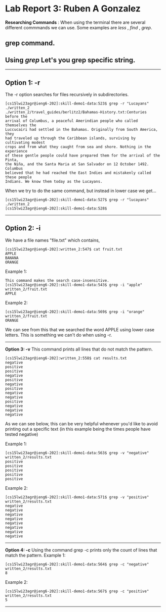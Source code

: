 # Lab Report 3: Ruben A Gonzalez
**Researching Commands** : When using the terminal there are several different commmands we can use. Some examples are *less* , *find* , *grep*.
## grep command.

## Using *grep* Let's you grep specific string. ##
---
**Option 1: -r**
---
The -r option searches for files recursively in subdirectories.
```
[cs15lwi23agr@ieng6-202]:skill-demo1-data:523$ grep -r "Lucayans" ./written_2
./written_2/travel_guides/berlitz2/Bahamas-History.txt:Centuries before the 
arrival of Columbus, a peaceful Amerindian people who called themselves the 
Luccucairi had settled in the Bahamas. Originally from South America, they 
had traveled up through the Caribbean islands, surviving by cultivating modest 
crops and from what they caught from sea and shore. Nothing in the experience 
of these gentle people could have prepared them for the arrival of the Pinta, 
the Niña, and the Santa Maria at San Salvador on 12 October 1492. Columbus 
believed that he had reached the East Indies and mistakenly called these people
Indians. We know them today as the Lucayans.
```
When we try to do the same command, but instead in lower case we get...
```
[cs15lwi23agr@ieng6-202]:skill-demo1-data:527$ grep -r "lucayans" ./written_2
[cs15lwi23agr@ieng6-202]:skill-demo1-data:528$ 
```
---
**Option 2: -i**
---
We have a file names "file.txt" which contains,
```
[cs15lwi23agr@ieng6-202]:written_2:547$ cat fruit.txt 
APPLE
BANANA
ORANGE
```
Example 1:
```
This command makes the search case-insensitive.
[cs15lwi23agr@ieng6-202]:skill-demo1-data:543$ grep -i "apple" written_2/fruit.txt
APPLE
```
Example 2:
```
[cs15lwi23agr@ieng6-202]:skill-demo1-data:569$ grep -i "orange" written_2/fruit.txt 
ORANGE
```
We can see from this that we searched the word APPLE using lower case letters. This is something we can't
do when using -r.

---
**Option 3: -v**
This command prints all lines that do not match the pattern.
```
[cs15lwi23agr@ieng6-202]:written_2:558$ cat results.txt 
negative
positive
positive
negative
positive
negative
positive
negative
negative
positive
negative
negative
negative
```

As we can see below, this can be very helpful whenever you'd like to avoid printing out a specific text (in this example being the times people have tested negative)

Example 1:

```
[cs15lwi23agr@ieng6-202]:skill-demo1-data:563$ grep -v "negative" written_2/results.txt 
positive
positive
positive
positive
positive
```
Example 2:
```
[cs15lwi23agr@ieng6-202]:skill-demo1-data:571$ grep -v "positive" written_2/results.txt 
negative
negative
negative
negative
negative
negative
negative
negative
```
---
**Option 4: -c**
Using the command grep -c prints only the count of lines that match the pattern.
Example 1:
```
[cs15lwi23agr@ieng6-202]:skill-demo1-data:564$ grep -c "negative" written_2/results.txt 
8
```
Example 2:
```
[cs15lwi23agr@ieng6-202]:skill-demo1-data:567$ grep -c "positive" written_2/results.txt 
5
```
---


